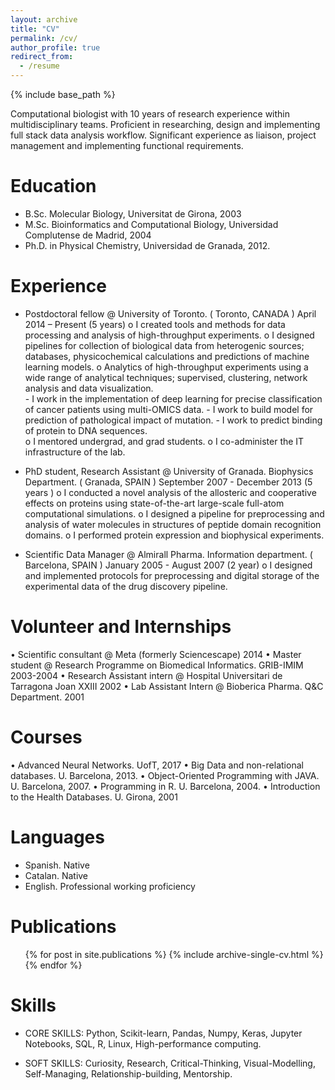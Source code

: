 ```yaml
---
layout: archive
title: "CV"
permalink: /cv/
author_profile: true
redirect_from:
  - /resume
---
```


{% include base_path %}

Computational biologist with 10 years of research experience within multidisciplinary teams. Proficient in researching, design and implementing full stack data analysis workflow. Significant experience as liaison, project management and implementing functional requirements.


Education
======
* B.Sc. Molecular Biology, Universitat de Girona, 2003
* M.Sc. Bioinformatics and Computational Biology, Universidad Complutense de Madrid, 2004
* Ph.D. in Physical Chemistry, Universidad de Granada, 2012.

Experience
======
* Postdoctoral fellow @ University of Toronto. 
  ( Toronto, CANADA ) April 2014 – Present (5 years)
    o	I created tools and methods for data processing and analysis of high-throughput experiments.
    o	I designed pipelines for collection of biological data from heterogenic sources; databases, physicochemical calculations and    predictions of machine learning models.
    o	Analytics of high-throughput experiments using a wide range of analytical techniques; supervised, clustering, network analysis and data visualization.  
      -	I work in the implementation of deep learning for precise classification of cancer patients using multi-OMICS data. 
      -	I work to build model for prediction of pathological impact of mutation.
      -	I work to predict binding of protein to DNA sequences.  
    o	I mentored undergrad, and grad students.
  o	I co-administer the IT infrastructure of the lab. 

* PhD student, Research Assistant @ University of Granada. Biophysics Department. 
  ( Granada, SPAIN ) September 2007 - December 2013 (5 years )
    o	I conducted a novel analysis of the allosteric and cooperative effects on proteins using state-of-the-art large-scale full-atom computational simulations.
    o	I designed a pipeline for preprocessing and analysis of water molecules in structures of peptide domain recognition domains. 
    o	I performed protein expression and biophysical experiments. 

*	Scientific Data Manager @ Almirall Pharma. Information department.
  ( Barcelona, SPAIN ) January 2005 - August 2007 (2 year)
    o	I designed and implemented protocols for preprocessing and digital storage of the experimental data of the drug discovery pipeline. 



Volunteer and Internships
======
•	Scientific consultant @ Meta (formerly Sciencescape) 2014
•	Master student @ Research Programme on Biomedical Informatics. GRIB-IMIM 2003-2004
•	Research Assistant intern @ Hospital Universitari de Tarragona Joan XXIII 2002
•	Lab Assistant Intern @ Bioberica Pharma. Q&C Department. 2001


Courses
====
•	Advanced Neural Networks. UofT, 2017
•	Big Data and non-relational databases. U. Barcelona, 2013.
•	Object-Oriented Programming with JAVA. U. Barcelona, 2007. 
•	Programming in R. U. Barcelona, 2004.
•	Introduction to the Health Databases. U. Girona, 2001



Languages
=========

* Spanish. Native
* Catalan. Native
* English. Professional working proficiency



Publications
======
  <ul>{% for post in site.publications %}
    {% include archive-single-cv.html %}
  {% endfor %}</ul>
  

Skills
======

* CORE SKILLS: 
Python, Scikit-learn, Pandas, Numpy, Keras, Jupyter Notebooks, SQL, R, Linux, High-performance computing.

* SOFT SKILLS: Curiosity, Research, Critical-Thinking, Visual-Modelling, Self-Managing, Relationship-building, Mentorship.

